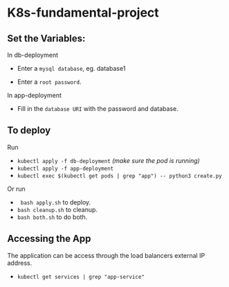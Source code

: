 # K8s-fundamental-project

## Set the Variables:

In db-deployment

* Enter a ``mysql database``, eg. database1

* Enter a ``root password``.

In app-deployment
* Fill in the ``database URI`` with the password and database.

## To deploy

Run
* ``kubectl apply -f db-deployment``  _(make sure the pod is running)_
* ``kubectl apply -f app-deployment``
* ``kubectl exec $(kubectl get pods | grep "app") -- python3 create.py``

Or run
* `` bash apply.sh`` to deploy.
* ``bash cleanup.sh`` to cleanup.
* ``bash both.sh`` to do both.

## Accessing the App

The application can be access through the load balancers external IP address.
* ``kubectl get services | grep "app-service"``